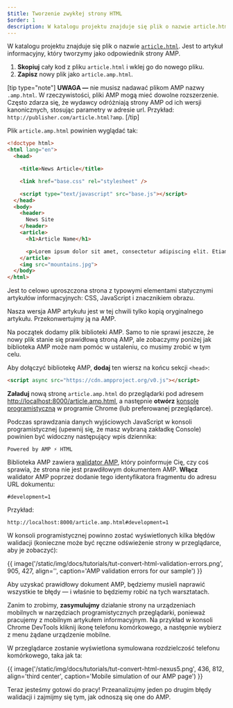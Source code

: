 ```yaml
---
$title: Tworzenie zwykłej strony HTML
$order: 1
description: W katalogu projektu znajduje się plik o nazwie article.html. Jest to artykuł informacyjny, który tworzymy jako odpowiednik AMP...
---
```


W katalogu projektu znajduje się plik o nazwie [`article.html`](https://github.com/googlecodelabs/accelerated-mobile-pages-foundations/blob/master/article.html). Jest to artykuł informacyjny, który tworzymy jako odpowiednik strony AMP.

1. **Skopiuj** cały kod z pliku `article.html` i wklej go do nowego pliku.
2. **Zapisz** nowy plik jako `article.amp.html`.

[tip type="note"] **UWAGA —** nie musisz nadawać plikom AMP nazwy `.amp.html`. W rzeczywistości, pliki AMP mogą mieć dowolne rozszerzenie. Często zdarza się, że wydawcy odróżniają strony AMP od ich wersji kanonicznych, stosując parametry w adresie url. Przykład:  `http://publisher.com/article.html?amp`. [/tip]

Plik `article.amp.html` powinien wyglądać tak:

```html
<!doctype html>
<html lang="en">
  <head>

    <title>News Article</title>

    <link href="base.css" rel="stylesheet" />

    <script type="text/javascript" src="base.js"></script>
  </head>
  <body>
    <header>
      News Site
    </header>
    <article>
      <h1>Article Name</h1>

      <p>Lorem ipsum dolor sit amet, consectetur adipiscing elit. Etiam egestas tortor sapien, non tristique ligula accumsan eu.</p>
    </article>
    <img src="mountains.jpg">
  </body>
</html>
```

Jest to celowo uproszczona strona z typowymi elementami statycznymi artykułów informacyjnych: CSS, JavaScript i znacznikiem obrazu.

Nasza wersja AMP artykułu jest w tej chwili tylko kopią oryginalnego artykułu. Przekonwertujmy ją na AMP.

Na początek dodamy plik biblioteki AMP.  Samo to nie sprawi jeszcze, że nowy plik stanie się prawidłową stroną AMP, ale zobaczymy poniżej jak biblioteka AMP może nam pomóc w ustaleniu, co musimy zrobić w tym celu.

Aby dołączyć bibliotekę AMP, **dodaj** ten wiersz na końcu sekcji `<head>`:

```html
<script async src="https://cdn.ampproject.org/v0.js"></script>
```

**Załaduj** nową stronę `article.amp.html` do przeglądarki pod adresem [http://localhost:8000/article.amp.html](http://localhost:8000/article.amp.html), a następnie **otwórz** [konsolę programistyczną](https://developer.chrome.com/devtools/docs/console) w programie Chrome (lub preferowanej przeglądarce).

Podczas sprawdzania danych wyjściowych JavaScript w konsoli programistycznej (upewnij się, że masz wybraną zakładkę Console) powinien być widoczny następujący wpis dziennika:

```text
Powered by AMP ⚡ HTML
```

Biblioteka AMP zawiera [walidator AMP](../../../../documentation/guides-and-tutorials/learn/validation-workflow/validate_amp.md), który poinformuje Cię, czy coś sprawia, że strona nie jest prawdiłowym dokumentem AMP. **Włącz** walidator AMP poprzez dodanie tego identyfikatora fragmentu do adresu URL dokumentu:

```text
#development=1
```

Przykład:

```text
http://localhost:8000/article.amp.html#development=1
```

W konsoli programistycznej powinno zostać wyświetlonych kilka błędów walidacji (konieczne może być ręczne odświeżenie strony w przeglądarce, aby je zobaczyć):

{{ image('/static/img/docs/tutorials/tut-convert-html-validation-errors.png', 905, 427, align='', caption='AMP validation errors for our sample') }}

Aby uzyskać prawidłowy dokument AMP, będziemy musieli naprawić wszystkie te błędy — i właśnie to będziemy robić na tych warsztatach.

Zanim to zrobimy, **zasymulujmy** działanie strony na urządzeniach mobilnych w narzędziach programistycznych przeglądarki, ponieważ pracujemy z mobilnym artykułem informacyjnym. Na przykład w konsoli Chrome DevTools kliknij ikonę telefonu komórkowego, a następnie wybierz z menu żądane urządzenie mobilne.

W przeglądarce zostanie wyświetlona symulowana rozdzielczość telefonu komórkowego, taka jak ta:

{{ image('/static/img/docs/tutorials/tut-convert-html-nexus5.png', 436, 812, align='third center', caption='Mobile simulation of our AMP page') }}

Teraz jesteśmy gotowi do pracy! Przeanalizujmy jeden po drugim błędy walidacji i zajmijmy się tym, jak odnoszą się one do AMP.
